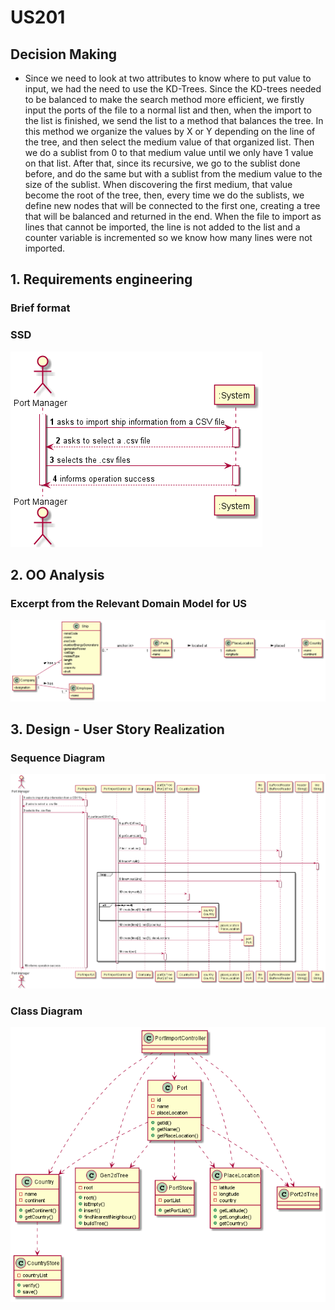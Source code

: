 # US201


## Decision Making

* Since we need to look at two attributes to know where to put value to input, we had the need to use the KD-Trees. Since the KD-trees needed to be balanced to make the search method more efficient, we firstly input the ports of the file to a normal list and then, when the import to the list is finished, we send the list to a method that balances the tree. In this method we organize the values by X or Y depending on the line of the tree, and then select the medium value of that organized list. Then we do a sublist from 0 to that medium value until we only have 1 value on that list. After that, since its recursive, we go to the sublist done before, and do the same but with a sublist from the medium value to the size of the sublist. When discovering the first medium, that value become the root of the tree, then, every time we do the sublists, we define new nodes that will be connected to the first one, creating a tree that will be balanced and returned in the end.
  When the file to import as lines that cannot be imported, the line is not added to the list and a counter variable is incremented so we know how many lines were not imported.
  

## 1. Requirements engineering

### Brief format

### SSD

![SSD_US201.png](US201_SSD.png)


## 2. OO Analysis


### Excerpt from the Relevant Domain Model for US

![DM_US201.png](US201_DM.png)


## 3. Design - User Story Realization


### Sequence Diagram

![SD_US201.png](US201_SD.png)

### Class Diagram

![CD_US201.png](US201_CD.png)